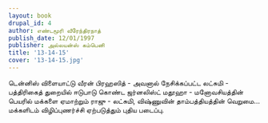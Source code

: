 ```yaml
---
layout: book
drupal_id: 4
author: எண்டமூரி வீரேந்திரநாத்
publish_date: 12/01/1997
publisher: அல்லயன்ஸ் கம்பெனி
title: '13-14-15'
cover: '13-14-15.jpg'
---
```

டென்னிஸ் விளையாட்டு வீரன் பிரஹஸித் - அவனால் நேசிக்கப்பட்ட லட்சுமி - பத்திரிகைத் துறையில் ஈடுபாடு கொண்ட ஜர்னலிஸ்ட் மதூஹா - மனோவசியத்தின் பெயரில் மக்களை ஏமாற்றும் ராஜு - லட்சுமி, விஷ்ணுவின் தாம்பத்தியத்தின் வெறுமை... மக்களிடம் விழிப்புணர்ச்சி ஏற்படுத்தும் புதிய படைப்பு.
